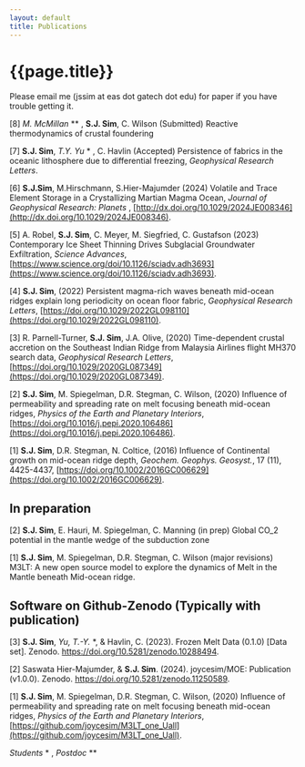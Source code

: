 ```yaml
---
layout: default
title: Publications
---
```

# {{page.title}}

Please email me (jssim at eas dot gatech dot edu) for paper if you have trouble getting it. 

[8] *M. McMillan* ** , **S.J. Sim**, C. Wilson (Submitted) Reactive thermodynamics of crustal foundering

[7] **S.J. Sim**, *T.Y. Yu* * , C. Havlin (Accepted) Persistence of fabrics in the oceanic lithosphere due to differential freezing, *Geophysical Research Letters*.

[6] **S.J.Sim**, M.Hirschmann, S.Hier-Majumder (2024) Volatile and Trace Element Storage in a Crystallizing Martian Magma Ocean, *Journal of Geophysical Research: Planets* , [http://dx.doi.org/10.1029/2024JE008346](http://dx.doi.org/10.1029/2024JE008346).

[5] A. Robel, **S.J. Sim**, C. Meyer, M. Siegfried, C. Gustafson (2023) Contemporary Ice Sheet Thinning Drives Subglacial Groundwater Exfiltration, *Science Advances*, [https://www.science.org/doi/10.1126/sciadv.adh3693](https://www.science.org/doi/10.1126/sciadv.adh3693). 

[4] **S.J. Sim**, (2022) Persistent magma-rich waves beneath mid-ocean ridges explain long periodicity on ocean floor fabric, *Geophysical Research Letters*, [https://doi.org/10.1029/2022GL098110](https://doi.org/10.1029/2022GL098110).

[3] R. Parnell-Turner, **S.J. Sim**, J.A. Olive, (2020) Time-dependent crustal accretion on the Southeast Indian Ridge from Malaysia Airlines flight MH370 search data, *Geophysical Research Letters*, [https://doi.org/10.1029/2020GL087349](https://doi.org/10.1029/2020GL087349).  

[2] **S.J. Sim**, M. Spiegelman, D.R. Stegman, C. Wilson, (2020) Influence of permeability and spreading rate on melt focusing beneath mid-ocean ridges, *Physics of the Earth and Planetary Interiors*, [https://doi.org/10.1016/j.pepi.2020.106486](https://doi.org/10.1016/j.pepi.2020.106486).  

[1] **S.J. Sim**, D.R. Stegman, N. Coltice, (2016) Influence of Continental growth on mid-ocean ridge depth, *Geochem. Geophys. Geosyst.*, 17 (11), 4425-4437, [https://doi.org/10.1002/2016GC006629](https://doi.org/10.1002/2016GC006629).

## In preparation
[2] **S.J. Sim**, E. Hauri, M. Spiegelman, C. Manning (in prep) Global CO_2 potential in the mantle wedge of the subduction zone 

[1] **S.J. Sim**, M. Spiegelman, D.R. Stegman, C. Wilson (major revisions) M3LT: A new open source model to explore the dynamics of Melt in the Mantle beneath Mid-ocean ridge.  

## Software on Github-Zenodo (Typically with publication)
[3] **S.J. Sim**, *Yu, T.-Y.* *, & Havlin, C. (2023). Frozen Melt Data (0.1.0) [Data set]. Zenodo. https://doi.org/10.5281/zenodo.10288494.

[2] Saswata Hier-Majumder, & **S.J. Sim**. (2024). joycesim/MOE: Publication (v1.0.0). Zenodo. https://doi.org/10.5281/zenodo.11250589.

[1] **S.J. Sim**, M. Spiegelman, D.R. Stegman, C. Wilson, (2020) Influence of permeability and spreading rate on melt focusing beneath mid-ocean ridges, *Physics of the Earth and Planetary Interiors*, [https://github.com/joycesim/M3LT_one_Uall](https://github.com/joycesim/M3LT_one_Uall).

*Students* * , *Postdoc* **
